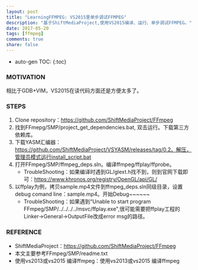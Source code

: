 ```yaml
---
layout: post
title: "LearningFFMPEG: VS2015里单步调试FFMPEG"
description: "基于ShiftMediaProject,使用VS2015编译、运行、单步调试FFMPEG。"
date: 2017-05-20
tags: [ffmpeg]
comments: true
share: false
---
```


* auto-gen TOC:
{:toc}

### MOTIVATION

相比于GDB+VIM，VS2015在读代码方面还是方便太多了。

### STEPS

1.  Clone repository：https://github.com/ShiftMediaProject/FFmpeg
2.  找到FFmepg/SMP/project_get_dependencies.bat, 双击运行。下载第三方依赖库。
3.  下载YASM汇编器：https://github.com/ShiftMediaProject/VSYASM/releases/tag/0.2。解压，管理员模式运行install_script.bat
4.  打开FFmpeg/SMP/ffmpeg_deps.sln。编译ffmpeg/ffplay/ffprobe。
    *  TroubleShooting：如果编译时遇到GL/glext.h找不到，则到官网下载即可：https://www.khronos.org/registry/OpenGL/api/GL/
5.  以ffplay为例，拷贝sample.mp4文件到ffmpeg_deps.sln同级目录，设置debug comand line：sample.mp4。开始Debug~~~~~~
    *  TroubleShooting：如果遇到“Unable to start program FFmpeg/SMP/../../../../msvc/ffplay.exe",很可能需要把ffplay工程的Linker->General->OutputFile改成error msg的路径。

### REFERENCE

 * ShiftMediaProject：https://github.com/ShiftMediaProject/FFmpeg
  * 本文主要参考FFmpeg/SMP/readme.txt
 * 使用vs2013或vs2015 编译ffmpeg：使用vs2013或vs2015 编译ffmpeg
